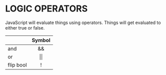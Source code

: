 # LOGIC OPERATORS

JavaScript will evaluate things using operators. Things will get evaluated to either true or false.

|               | Symbol           |
| ------------- |:----------------:|
| and           | &&               |
| or            | &#124;&#124;     |
| flip bool     | !                |
